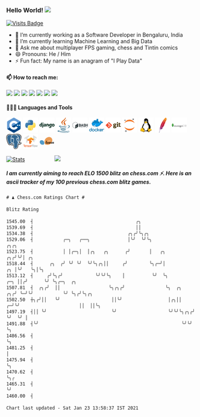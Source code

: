   ### Hello World!  <img src="https://github.com/sciencepal/sciencepal/blob/master/assets/Hi.gif" width="29px">
  [![Visits Badge](https://badges.pufler.dev/visits/sciencepal/sciencepal)](https://badges.pufler.dev/visits/sciencepal/sciencepal)
  
  - 🔭 I’m currently working as a Software Developer in Bengaluru, India
  - 🌱 I’m currently learning Machine Learning and Big Data
  - 💬 Ask me about multiplayer FPS gaming, chess and Tintin comics
  - 😄 Pronouns: He / Him
  - ⚡ Fun fact: My name is an anagram of "I Play Data"
  
  #### 📫 How to reach me:   
  [<img src="https://upload.wikimedia.org/wikipedia/commons/8/83/Steam_icon_logo.svg" width="3.5%"/>](https://steamcommunity.com/id/mongocds/)
  [<img src="https://github.com/sciencepal/sciencepal/blob/master/assets/discord-round.svg" width="3.5%"/>](https://discord.gg/MnUUbHe)
  [<img src="https://img.icons8.com/color/48/000000/twitter.png" width="3.5%"/>](https://twitter.com/sciencepal)
  [<img src="https://img.icons8.com/color/48/000000/linkedin.png" width="3.5%"/>](https://www.linkedin.com/in/adityapal1/)
  [<img src="https://img.icons8.com/fluent/48/000000/facebook-new.png" width="3.5%"/>](https://www.facebook.com/sciencepal/)
  [<img src="https://img.icons8.com/fluent/48/000000/instagram-new.png" width="3.5%"/>](https://www.instagram.com/aditya_sciencepal/)
  <a href="mailto:aditya.pal.science@gmail.com"> <img src="https://img.icons8.com/fluent/48/000000/gmail.png" width="3.5%"/> </a>
  
  #### 👨🏻‍💻 Languages and Tools <br />
  <code><img height="40" src="https://raw.githubusercontent.com/github/explore/80688e429a7d4ef2fca1e82350fe8e3517d3494d/topics/cpp/cpp.png"></code>
  <code><img height="40" src="https://raw.githubusercontent.com/github/explore/80688e429a7d4ef2fca1e82350fe8e3517d3494d/topics/python/python.png"></code>
  <code><img height="40" src="https://raw.githubusercontent.com/github/explore/80688e429a7d4ef2fca1e82350fe8e3517d3494d/topics/django/django.png"></code>
  <code><img height="40" src="https://raw.githubusercontent.com/github/explore/80688e429a7d4ef2fca1e82350fe8e3517d3494d/topics/java/java.png"></code>
  <code><img height="40" src="https://raw.githubusercontent.com/github/explore/80688e429a7d4ef2fca1e82350fe8e3517d3494d/topics/bash/bash.png"></code>
  <code><img height="40" src="https://raw.githubusercontent.com/github/explore/80688e429a7d4ef2fca1e82350fe8e3517d3494d/topics/docker/docker.png"></code>
  <code><img height="40" src="https://raw.githubusercontent.com/github/explore/80688e429a7d4ef2fca1e82350fe8e3517d3494d/topics/git/git.png"></code>
  <code><img height="40" src="https://raw.githubusercontent.com/github/explore/80688e429a7d4ef2fca1e82350fe8e3517d3494d/topics/jupyter-notebook/jupyter-notebook.png"></code>
  <code><img height="40" src="https://raw.githubusercontent.com/github/explore/80688e429a7d4ef2fca1e82350fe8e3517d3494d/topics/linux/linux.png"></code>
  <code><img height="40" src="https://raw.githubusercontent.com/github/explore/80688e429a7d4ef2fca1e82350fe8e3517d3494d/topics/maven/maven.png"></code>
  <code><img height="40" src="https://raw.githubusercontent.com/github/explore/80688e429a7d4ef2fca1e82350fe8e3517d3494d/topics/mongodb/mongodb.png"></code>
  <code><img height="40" src="https://raw.githubusercontent.com/github/explore/80688e429a7d4ef2fca1e82350fe8e3517d3494d/topics/postgresql/postgresql.png"></code>
  <code><img height="40" src="https://raw.githubusercontent.com/github/explore/80688e429a7d4ef2fca1e82350fe8e3517d3494d/topics/tensorflow/tensorflow.png"></code>
  <code><img height="40" src="https://raw.githubusercontent.com/github/explore/80688e429a7d4ef2fca1e82350fe8e3517d3494d/topics/scikit-learn/scikit-learn.png"></code>
  
  [![Stats](https://github-readme-stats.vercel.app/api?username=sciencepal&show_icons=true&theme=radical)](https://github-readme-stats.vercel.app/api?username=sciencepal&show_icons=true&theme=radical)&nbsp; &nbsp; &nbsp; &nbsp; &nbsp; &nbsp; &nbsp; &nbsp; &nbsp; &nbsp; <img src="https://github.com/sciencepal/sciencepal/blob/master/assets/saved.gif" width="195">
  
  ##### I am currently aiming to reach ELO 1500 blitz on chess.com ⚡. Here is an ascii tracker of my 100 previous chess.com blitz games.

  ```
  # ♟︎ Chess.com Ratings Chart #
  
  Blitz Rating

 1545.00  ┤                                      ╭╮
 1539.69  ┤                                      ││
 1534.38  ┤                                   ╭╮╭╯╰╮╭╮
 1529.06  ┤           ╭─╮   ╭──╮              │╰╯  ╰╯╰╮                              ╭╮╭╮
 1523.75  ┤           │ │╭─╮│  │╭╮   ╭╮      ╭╯       │   ╭╮                      ╭╮╭╯╰╯│ ╭╮
 1518.44  ┤      ╭╮  ╭╯ ╰╯ ╰╯  ╰╯╰╮╭╮││     ╭╯        ╰╮╭─╯│                   ╭╮ │╰╯   ╰╮│╰╮
 1513.12  ┤     ╭╯╰╮╭╯            ╰╯╰╯╰╮    │          ╰╯  ╰╮              ╭─╮ ││╭╯      ╰╯ ╰╮╭─╮  ╭╮
 1507.81  ┤  ╭╮╭╯  ││                  ╰╮╭╮╭╯               ╰╮  ╭╮      ╭╮╭╯ ╰─╯╰╯           ╰╯ ╰╮╭╯╰╮╭╮
 1502.50  ┼╮╭╯││   ╰╯                   ││╰╯                 │╭╮││    ╭─╯╰╯                      ││  ││╰╮
 1497.19  ┤││ ╰╯                        ╰╯                   ╰╯╰╯╰╮╭╮╭╯                          ╰╯  ╰╯ │
 1491.88  ┤╰╯                                                     ╰╯╰╯                                  ╰╮
 1486.56  ┤                                                                                              ╰╮
 1481.25  ┤                                                                                               │
 1475.94  ┤                                                                                               ╰╮
 1470.62  ┤                                                                                                ╰╮╭
 1465.31  ┤                                                                                                 ╰╯
 1460.00  ┤

Chart last updated - Sat Jan 23 13:58:37 IST 2021  
  ```
  
